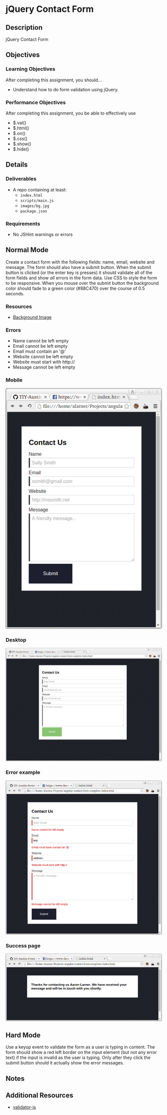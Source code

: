 # jQuery Contact Form

## Description
jQuery Contact Form


## Objectives

### Learning Objectives

After completing this assignment, you should…

* Understand how to do form validation using jQuery.


### Performance Objectives

After completing this assignment, you be able to effectively use

* $.val()
* $.html()
* $.on()
* $.css()
* $.show()
* $.hide()




## Details

### Deliverables

* A repo containing at least:
  * `index.html`
  * `scripts/main.js`
  * `images/bg.jpg`
  * `package.json`

### Requirements

* No JSHint warnings or errors


## Normal Mode
Create a contact form with the following fields: name, email, website and message. The form should also have a submit button. When the submit button is clicked (or the enter key is presses) it should validate all of the form fields and show *all* errors in the form data. Use CSS to style the form to be responsive. When you mouse over the submit button the background color should fade to a green color (#88C470) over the course of 0.5 seconds.

### Resources
* [Background Image](/bg.jpg)

### Errors
* Name cannot be left empty
* Email cannot be left empty
* Email must contain an '@'
* Website cannot be left empty
* Website must start with http://
* Message cannot be left empty

### Mobile
![Mobile](/mobile.png)
### Desktop
![Desktop](/desktop.png)
### Error example
![Error](/error.png)
### Success page
![Success](/success.png)

## Hard Mode
Use a keyup event to validate the form as a user is typing in content. The form should show a red left border on the input element (but not any error text) if the input is invalid as the user is typing. Only after they click the submit button should it actually show the error messages.


## Notes


## Additional Resources

* [validator-js](https://github.com/chriso/validator.js)